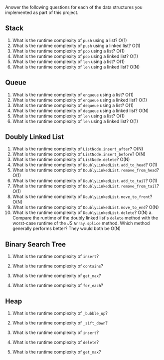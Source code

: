 Answer the following questions for each of the data structures you implemented as part of this project.

## Stack

1. What is the runtime complexity of `push` using a list?
O(1)
2. What is the runtime complexity of `push` using a linked list?
O(1)
3. What is the runtime complexity of `pop` using a list?
O(1)
4. What is the runtime complexity of `pop` using a linked list?
O(1)
5. What is the runtime complexity of `len` using a list?
O(1)
6. What is the runtime complexity of `len` using a linked list?
O(N)

## Queue

1. What is the runtime complexity of `enqueue` using a list?
O(1)
2. What is the runtime complexity of `enqueue` using a linked list?
O(1)
3. What is the runtime complexity of `dequeue` using a list?
O(1) 
4. What is the runtime complexity of `dequeue` using a linked list?
O(N)
5. What is the runtime complexity of `len` using a list?
O(1) 
6. What is the runtime complexity of `len` using a linked list?
O(1) 
## Doubly Linked List

1. What is the runtime complexity of `ListNode.insert_after`?
O(N)
2. What is the runtime complexity of `ListNode.insert_before`?
O(N)
3. What is the runtime complexity of `ListNode.delete`?
O(N)
4. What is the runtime complexity of `DoublyLinkedList.add_to_head`?
O(1)
5. What is the runtime complexity of `DoublyLinkedList.remove_from_head`?
O(1)
6. What is the runtime complexity of `DoublyLinkedList.add_to_tail`?
O(1)
7. What is the runtime complexity of `DoublyLinkedList.remove_from_tail`?
O(1)
8. What is the runtime complexity of `DoublyLinkedList.move_to_front`?
O(N)
9. What is the runtime complexity of `DoublyLinkedList.move_to_end`?
O(N)
10. What is the runtime complexity of `DoublyLinkedList.delete`?
O(N)
    a. Compare the runtime of the doubly linked list's `delete` method with the worst-case runtime of the JS `Array.splice` method. Which method generally performs better?
    They would both be O(N)
## Binary Search Tree

1. What is the runtime complexity of `insert`? 

2. What is the runtime complexity of `contains`?

3. What is the runtime complexity of `get_max`? 

4. What is the runtime complexity of `for_each`?
    
## Heap

1. What is the runtime complexity of `_bubble_up`?

2. What is the runtime complexity of `_sift_down`?

3. What is the runtime complexity of `insert`?

4. What is the runtime complexity of `delete`?

5. What is the runtime complexity of `get_max`?
